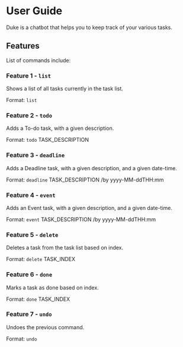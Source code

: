# User Guide
Duke is a chatbot that helps you to keep track of your various tasks.

## Features 
List of commands include:

### Feature 1 - ```list```
Shows a list of all tasks currently in the task list.

Format: `list`

### Feature 2 - ```todo```
Adds a To-do task, with a given description.

Format: `todo` TASK_DESCRIPTION

### Feature 3 - ```deadline```
Adds a Deadline task, with a given description, and a given date-time.

Format: `deadline` TASK_DESCRIPTION /by yyyy-MM-ddTHH:mm

### Feature 4 - ```event```
Adds an Event task, with a given description, and a given date-time.

Format: `event` TASK_DESCRIPTION /by yyyy-MM-ddTHH:mm

### Feature 5 - ```delete```
Deletes a task from the task list based on index.

Format: `delete` TASK_INDEX

### Feature 6 - ```done```
Marks a task as done based on index.

Format: `done` TASK_INDEX

### Feature 7 - ```undo```
Undoes the previous command.

Format: `undo`
